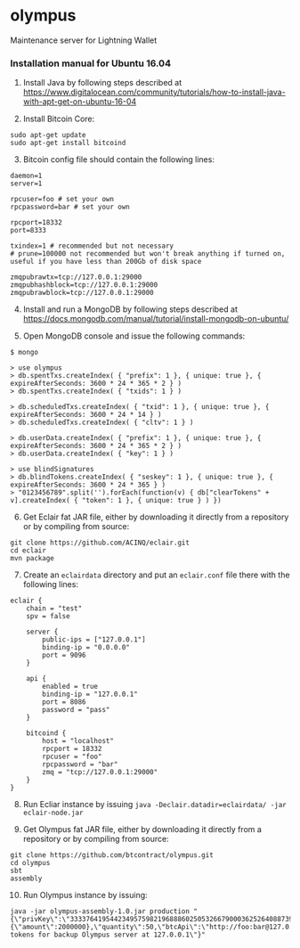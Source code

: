 # olympus
Maintenance server for Lightning Wallet

### Installation manual for Ubuntu 16.04

1. Install Java by following steps described at https://www.digitalocean.com/community/tutorials/how-to-install-java-with-apt-get-on-ubuntu-16-04

2. Install Bitcoin Core:
```
sudo apt-get update  
sudo apt-get install bitcoind
```

3. Bitcoin config file should contain the following lines: 
```
daemon=1
server=1

rpcuser=foo # set your own
rpcpassword=bar # set your own

rpcport=18332
port=8333

txindex=1 # recommended but not necessary
# prune=100000 not recommended but won't break anything if turned on, useful if you have less than 200Gb of disk space

zmqpubrawtx=tcp://127.0.0.1:29000
zmqpubhashblock=tcp://127.0.0.1:29000
zmqpubrawblock=tcp://127.0.0.1:29000
```

4. Install and run a MongoDB by following steps described at https://docs.mongodb.com/manual/tutorial/install-mongodb-on-ubuntu/

5. Open MongoDB console and issue the following commands:
```
$ mongo

> use olympus
> db.spentTxs.createIndex( { "prefix": 1 }, { unique: true }, { expireAfterSeconds: 3600 * 24 * 365 * 2 } )
> db.spentTxs.createIndex( { "txids": 1 } )

> db.scheduledTxs.createIndex( { "txid": 1 }, { unique: true }, { expireAfterSeconds: 3600 * 24 * 14 } )
> db.scheduledTxs.createIndex( { "cltv": 1 } )

> db.userData.createIndex( { "prefix": 1 }, { unique: true }, { expireAfterSeconds: 3600 * 24 * 365 * 2 } )
> db.userData.createIndex( { "key": 1 } )

> use blindSignatures
> db.blindTokens.createIndex( { "seskey": 1 }, { unique: true }, { expireAfterSeconds: 3600 * 24 * 365 } )
> "0123456789".split('').forEach(function(v) { db["clearTokens" + v].createIndex( { "token": 1 }, { unique: true } ) })
```

6. Get Eclair fat JAR file, either by downloading it directly from a repository or by compiling from source:  
```
git clone https://github.com/ACINQ/eclair.git  
cd eclair  
mvn package  
```

7. Create an `eclairdata` directory and put an `eclair.conf` file there with the following lines:
```
eclair {
	chain = "test"
	spv = false

	server {
		public-ips = ["127.0.0.1"]
		binding-ip = "0.0.0.0"
		port = 9096
	}

	api {
		enabled = true
		binding-ip = "127.0.0.1"
		port = 8086
		password = "pass"
	}

	bitcoind {
		host = "localhost"
		rpcport = 18332
		rpcuser = "foo"
		rpcpassword = "bar"
		zmq = "tcp://127.0.0.1:29000"
	}
}

```

8. Run Ecliar instance by issuing `java -Declair.datadir=eclairdata/ -jar eclair-node.jar`

9. Get Olympus fat JAR file, either by downloading it directly from a repository or by compiling from source: 
```
git clone https://github.com/btcontract/olympus.git  
cd olympus  
sbt  
assembly  
```

10. Run Olympus instance by issuing:
```
java -jar olympus-assembly-1.0.jar production "{\"privKey\":\"33337641954423495759821968886025053266790003625264088739786982511471995762588\",\"price\":{\"amount\":2000000},\"quantity\":50,\"btcApi\":\"http://foo:bar@127.0.0.1:18332\",\"zmqApi\":\"tcp://127.0.0.1:29000\",\"eclairApi\":\"http://127.0.0.1:8080\",\"eclairSockIp\":\"127.0.0.1\",\"eclairSockPort\":9735,\"eclairNodeId\":\"03dc39d7f43720c2c0f86778dfd2a77049fa4a44b4f0a8afb62f3921567de41375\",\"eclairPass\":\"pass\",\"rewindRange\":6,\"ip\":\"127.0.0.1\",\"paymentDescription\":\"Storage tokens for backup Olympus server at 127.0.0.1\"}"
```
